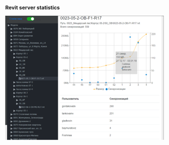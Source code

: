 ### Revit server statistics

![react-revit-server screenshot](https://github.com/mazhuravlev/react-revit-server/blob/master/screenshot.png)
